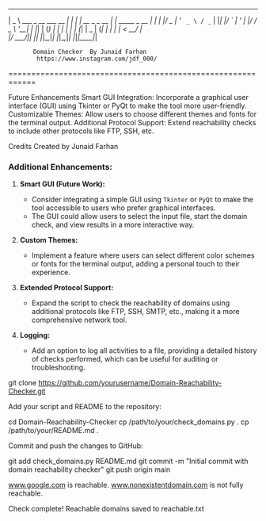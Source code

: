 

  ____                        _   _             _             
 |  _ \  ___  _ __ ___   __ _| | | | __ _ _ __ | | _____ _ __ 
 | | | |/ _ \| '_ ` _ \ / _` | |_| |/ _` | '_ \| |/ / _ \ '__|
 | |_| | (_) | | | | | | (_| |  _  | (_| | | | |   <  __/ |   
 |____/ \___/|_| |_| |_|\__,_|_| |_|\__,_|_| |_|_|\_\___|_|   

           Domain Checker  By Junaid Farhan
            https://www.instagram.com/jdf_000/
============================================================


Future Enhancements
Smart GUI Integration: Incorporate a graphical user interface (GUI) using Tkinter or PyQt to make the tool more user-friendly.
Customizable Themes: Allow users to choose different themes and fonts for the terminal output.
Additional Protocol Support: Extend reachability checks to include other protocols like FTP, SSH, etc.

Credits
Created by Junaid Farhan



### Additional Enhancements:

1. **Smart GUI (Future Work):**
   - Consider integrating a simple GUI using `Tkinter` or `PyQt` to make the tool accessible to users who prefer graphical interfaces.
   - The GUI could allow users to select the input file, start the domain check, and view results in a more interactive way.

2. **Custom Themes:**
   - Implement a feature where users can select different color schemes or fonts for the terminal output, adding a personal touch to their experience.

3. **Extended Protocol Support:**
   - Expand the script to check the reachability of domains using additional protocols like FTP, SSH, SMTP, etc., making it a more comprehensive network tool.

4. **Logging:**
   - Add an option to log all activities to a file, providing a detailed history of checks performed, which can be useful for auditing or troubleshooting.


 git clone https://github.com/yourusername/Domain-Reachability-Checker.git

Add your script and README to the repository:


cd Domain-Reachability-Checker
cp /path/to/your/check_domains.py .
cp /path/to/your/README.md .

Commit and push the changes to GitHub:


git add check_domains.py README.md
git commit -m "Initial commit with domain reachability checker"
git push origin main

www.google.com is reachable.
www.nonexistentdomain.com is not fully reachable.

Check complete! Reachable domains saved to reachable.txt
